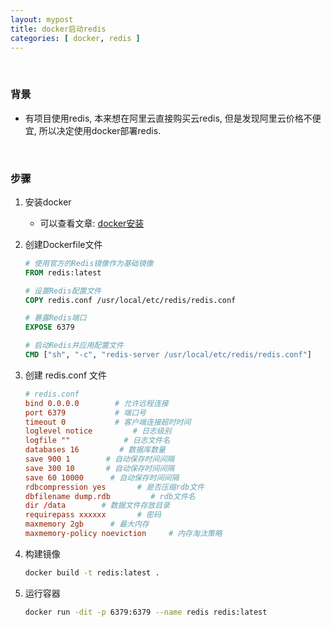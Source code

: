 ```yaml
---
layout: mypost
title: docker启动redis
categories: [ docker, redis ]
---
```


<br>

### 背景

- 有项目使用redis, 本来想在阿里云直接购买云redis, 但是发现阿里云价格不便宜, 所以决定使用docker部署redis.

<br>

### 步骤

1. 安装docker

   - 可以查看文章: [docker安装](https://han-gr.github.io/posts/2024/08/31/docker%E5%AE%89%E8%A3%85%E9%97%AE%E9%A2%98.html)

2. 创建Dockerfile文件

    ```dockerfile
    # 使用官方的Redis镜像作为基础镜像
    FROM redis:latest
    
    # 设置Redis配置文件
    COPY redis.conf /usr/local/etc/redis/redis.conf
    
    # 暴露Redis端口
    EXPOSE 6379
    
    # 启动Redis并应用配置文件
    CMD ["sh", "-c", "redis-server /usr/local/etc/redis/redis.conf"]
    ```

3. 创建 redis.conf 文件

    ```conf
    # redis.conf
    bind 0.0.0.0        # 允许远程连接
    port 6379           # 端口号
    timeout 0           # 客户端连接超时时间
    loglevel notice         # 日志级别
    logfile ""            # 日志文件名
    databases 16         # 数据库数量
    save 900 1        # 自动保存时间间隔
    save 300 10       # 自动保存时间间隔
    save 60 10000      # 自动保存时间间隔
    rdbcompression yes       # 是否压缩rdb文件
    dbfilename dump.rdb         # rdb文件名
    dir /data        # 数据文件存放目录
    requirepass xxxxxx       # 密码
    maxmemory 2gb      # 最大内存
    maxmemory-policy noeviction     # 内存淘汰策略
    ```

4. 构建镜像

    ```bash
    docker build -t redis:latest .
    ```

5. 运行容器

    ```bash
    docker run -dit -p 6379:6379 --name redis redis:latest
    ```

